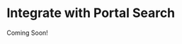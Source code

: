 # Integrate with Portal Search

Coming Soon!

<!--

#### Exercise Goals

- Declare dependencies
- Implement a Gradebook registrar class to register with the search framework
- Implement an Assignment Model Document Contributor to control which fields are indexed
- Implement an Assignment Model Indexer Writer Contributor to configure reindexing
- Implement a Gradebook Keyword Query Contributor to control which fields are being queried
- Implement a Gradebook Model Summary Contributor to control the Gradebook summaries returned
- Review the service implementation classes for <code>@Indexable</code> annotations
- Reindex the search index
- Test the application

</div>

> Before version 7.1, there used to be a single indexer component for taking care of everything search indexer-related for an entity. The new design provides a more modular and a clean approach for controlling different aspects of search framework integration. You can still use the old approach, however.

> All the available contributors are not covered in this exercise. See the [Liferay Help Center](https://help.liferay.com/hc/en-us/articles/360034199412-Enabling-Search-and-Indexing-for-Guestbooks) for more information. Also, take a look at the optional Module 7 exercise "Enable Workflows for Assignments" where we will cover the `PreFilterContributor`.

<br />

#### Declare Dependencies
1. **Open** the `build.gradle` in the *gradebook-service* module.
2. **Add** the new dependencies as follows:

```groovy
compileOnly group: "com.liferay", name: "com.liferay.portal.search.spi"
compileOnly group: "com.liferay", name: "com.liferay.portal.search.api"
```	

The registrar class registers the Assignments with the search framework.

#### Implement a Gradebook Registrar Class
1. **Create** a class `com.liferay.training.gradebook.internal.search.AssignmentSearchRegistrar` in the *gradebook-service* module.
2. **Implement** as follows:

```java
package com.liferay.training.gradebook.internal.search;
	
import com.liferay.portal.kernel.search.Field;
import com.liferay.portal.search.spi.model.index.contributor.ModelIndexerWriterContributor;
import com.liferay.portal.search.spi.model.registrar.ModelSearchRegistrarHelper;
import com.liferay.portal.search.spi.model.result.contributor.ModelSummaryContributor;
import com.liferay.training.gradebook.model.Assignment;
	
import org.osgi.framework.BundleContext;
import org.osgi.framework.ServiceRegistration;
import org.osgi.service.component.annotations.Activate;
import org.osgi.service.component.annotations.Component;
import org.osgi.service.component.annotations.Deactivate;
import org.osgi.service.component.annotations.Reference;
	
@Component(
	immediate = true
)
public class AssignmentSearchRegistrar {
	
	@Activate
	protected void activate(BundleContext bundleContext) {
		_serviceRegistration = modelSearchRegistrarHelper.register(
			Assignment.class, bundleContext,
			modelSearchDefinition -> {
				modelSearchDefinition.setDefaultSelectedFieldNames(
					Field.ASSET_TAG_NAMES, Field.COMPANY_ID,
					Field.ENTRY_CLASS_NAME, Field.ENTRY_CLASS_PK,
					Field.GROUP_ID, Field.MODIFIED_DATE, Field.SCOPE_GROUP_ID,
					Field.UID);
					
				modelSearchDefinition.setDefaultSelectedLocalizedFieldNames(
					Field.DESCRIPTION, Field.TITLE);
					
				modelSearchDefinition.setModelIndexWriteContributor(
					modelIndexWriterContributor);
					
				modelSearchDefinition.setModelSummaryContributor(
					modelSummaryContributor);
			});
	}
	
	@Deactivate
	protected void deactivate() {
		_serviceRegistration.unregister();
	}
	
	@Reference(
		target = "(indexer.class.name=com.liferay.training.gradebook.model.Assignment)"
	)
	protected ModelIndexerWriterContributor<Assignment>
		modelIndexWriterContributor;
	
	@Reference
	protected ModelSearchRegistrarHelper modelSearchRegistrarHelper;
	
	@Reference(
		target = "(indexer.class.name=com.liferay.training.gradebook.model.Assignment)"
	)
	protected ModelSummaryContributor modelSummaryContributor;
		
	private ServiceRegistration<?> _serviceRegistration;
	
}
```	

The model document contributor controls which fields are indexed. This class’s contribute method is called each time the add and update methods in the entity’s service layer are called.

#### Implement an Assignment Model Document Contributor
1. **Create** a class `com.liferay.training.gradebook.internal.search.spi.model.index.contributor.AssignmentModelDocumentContributor` in the *gradebook-service* module.
2. **Implement** as follows:

```java
package com.liferay.training.gradebook.internal.search.spi.model.index.contributor;
	
import com.liferay.portal.kernel.language.LanguageUtil;
import com.liferay.portal.kernel.search.Document;
import com.liferay.portal.kernel.search.Field;
import com.liferay.portal.kernel.util.HtmlUtil;
import com.liferay.portal.kernel.util.LocaleUtil;
import com.liferay.portal.kernel.util.LocalizationUtil;
import com.liferay.portal.search.spi.model.index.contributor.ModelDocumentContributor;
import com.liferay.training.gradebook.model.Assignment;
	
import java.util.Locale;
	
import org.osgi.service.component.annotations.Component;
	
@Component(
	immediate = true, 
	property = "indexer.class.name=com.liferay.training.gradebook.model.Assignment", 
	service = ModelDocumentContributor.class
)
public class AssignmentModelDocumentContributor
	implements ModelDocumentContributor<Assignment> {
	
	@Override
	public void contribute(Document document, Assignment assignment) {
	
		// Strip HTML.
	
		String description = HtmlUtil.extractText(assignment.getDescription());
		document.addText(Field.DESCRIPTION, description);
	
		String title = HtmlUtil.extractText(assignment.getTitle());
		document.addText(Field.TITLE, title);
	
		document.addDate(Field.MODIFIED_DATE, assignment.getModifiedDate());
	
		// Handle localized fields.
	
		for (Locale locale : LanguageUtil.getAvailableLocales(
			assignment.getGroupId())) {
	
			String languageId = LocaleUtil.toLanguageId(locale);
	
			document.addText(
				LocalizationUtil.getLocalizedName(
					Field.DESCRIPTION, languageId),
				description);
			document.addText(
				LocalizationUtil.getLocalizedName(Field.TITLE, languageId),
				title);
		}
	}
}
```	

The Model Indexer Writer Contributor configures the re-indexing and batch re-indexing behavior for the model entity. This class’s method is called when a re-index is triggered from the Search administrative application found in `Control Panel > Configuration > Search`.

#### Implement an Assignment Model Indexer Writer Contributor
1. **Create** a class `com.liferay.training.gradebook.internal.search.spi.model.index.contributor.AssignmentModelIndexerWriterContributor` in the *gradebook-service* module.
2. **Implement** as follows:

```java
package com.liferay.training.gradebook.internal.search.spi.model.index.contributor;
	
import com.liferay.portal.kernel.search.Document;
import com.liferay.portal.search.batch.BatchIndexingActionable;
import com.liferay.portal.search.batch.DynamicQueryBatchIndexingActionableFactory;
import com.liferay.portal.search.spi.model.index.contributor.ModelIndexerWriterContributor;
import com.liferay.portal.search.spi.model.index.contributor.helper.ModelIndexerWriterDocumentHelper;
import com.liferay.training.gradebook.model.Assignment;
import com.liferay.training.gradebook.service.AssignmentLocalService;
	
import org.osgi.service.component.annotations.Component;
import org.osgi.service.component.annotations.Reference;
	
@Component(
	immediate = true, 
	property = "indexer.class.name=com.liferay.training.gradebook.model.Assignment", 
	service = ModelIndexerWriterContributor.class
)
public class AssignmentModelIndexerWriterContributor
	implements ModelIndexerWriterContributor<Assignment> {
	
	@Override
	public void customize(
		BatchIndexingActionable batchIndexingActionable,
		ModelIndexerWriterDocumentHelper modelIndexerWriterDocumentHelper) {
	
		batchIndexingActionable.setPerformActionMethod(
			(Assignment assignment) -> {
				Document document =
					modelIndexerWriterDocumentHelper.getDocument(assignment);
	
				batchIndexingActionable.addDocuments(document);
			});
	}
	
	@Override
	public BatchIndexingActionable getBatchIndexingActionable() {
	
		return dynamicQueryBatchIndexingActionableFactory.getBatchIndexingActionable(
			assignmentLocalService.getIndexableActionableDynamicQuery());
	}
	
	@Override
	public long getCompanyId(Assignment assignment) {
	
		return assignment.getCompanyId();
	}
	
	@Reference
	protected AssignmentLocalService assignmentLocalService;
	
	@Reference
	protected DynamicQueryBatchIndexingActionableFactory dynamicQueryBatchIndexingActionableFactory;
	
}
```

The Keyword Query Contributor contributes model-specific clauses to the ongoing search query.

#### Implement a Gradebook Keyword Query Contributor
1. **Create** a class `com.liferay.training.gradebook.internal.search.spi.model.query.contributor.AssignmentKeywordQueryContributor` in the *gradebook-service* module.
2. **Implement** as follows:

```java
package com.liferay.training.gradebook.internal.search.spi.model.query.contributor;
	
import com.liferay.portal.kernel.search.BooleanQuery;
import com.liferay.portal.kernel.search.Field;
import com.liferay.portal.kernel.search.SearchContext;
import com.liferay.portal.search.query.QueryHelper;
import com.liferay.portal.search.spi.model.query.contributor.KeywordQueryContributor;
import com.liferay.portal.search.spi.model.query.contributor.helper.KeywordQueryContributorHelper;
	
import org.osgi.service.component.annotations.Component;
import org.osgi.service.component.annotations.Reference;
	
@Component(
	immediate = true,
	property = "indexer.class.name=com.liferay.training.gradebook.model.Assignment",
	service = KeywordQueryContributor.class
)
public class AssignmentKeywordQueryContributor
	implements KeywordQueryContributor {
	
	@Override
	public void contribute(
		String keywords, BooleanQuery booleanQuery,
		KeywordQueryContributorHelper keywordQueryContributorHelper) {
	
		SearchContext searchContext =
			keywordQueryContributorHelper.getSearchContext();
	
		queryHelper.addSearchLocalizedTerm(
			booleanQuery, searchContext, Field.DESCRIPTION, false);
		queryHelper.addSearchLocalizedTerm(
			booleanQuery, searchContext, Field.TITLE, false);
	}
	
	@Reference
	protected QueryHelper queryHelper;
	
}
```

The Model Summary Contributor constructs the results summary, including specifying which fields to use.

####  Implement a Gradebook Model Summary Contributor
1. **Create** a class `com.liferay.training.gradebook.internal.search.spi.model.result.contributor.AssignmentModelSummaryContributor` in the *gradebook-service* module.
2. **Implement** as follows:

	```java
	package com.liferay.training.gradebook.internal.search.spi.model.result.contributor;
	import com.liferay.petra.string.StringPool;
	import com.liferay.portal.kernel.search.Document;
	import com.liferay.portal.kernel.search.Field;
	import com.liferay.portal.kernel.search.Summary;
	import com.liferay.portal.kernel.util.LocaleUtil;
	import com.liferay.portal.kernel.util.LocalizationUtil;
	import com.liferay.portal.search.spi.model.result.contributor.ModelSummaryContributor;
	import java.util.Locale;
	import org.osgi.service.component.annotations.Component;
	@Component(
		immediate = true,
		property = "indexer.class.name=com.liferay.training.gradebook.model.Assignment",
		service = ModelSummaryContributor.class
	)
	public class AssignmentModelSummaryContributor
		implements ModelSummaryContributor {
		@Override
		public Summary getSummary(
			Document document, Locale locale, String snippet) {
			String languageId = LocaleUtil.toLanguageId(locale);
			return _createSummary(
				document,
				LocalizationUtil.getLocalizedName(Field.DESCRIPTION, languageId),
				LocalizationUtil.getLocalizedName(Field.TITLE, languageId));
		}
		private Summary _createSummary(
			Document document, String descriptionField, String titleField) {
			String prefix = Field.SNIPPET + StringPool.UNDERLINE;
			Summary summary = new Summary(
				document.get(prefix + titleField, titleField),
				document.get(prefix + descriptionField, descriptionField));
			summary.setMaxContentLength(200);
			return summary;
		}
	}
	```	

3. **Rebuild** the service.

The final step is to review when and how indexing is triggered. Indexing is triggered by the Local Service methods annotated with the `@Indexable` annotation. If you take a look at the `com.liferay.training.gradebook.service.base.AssignmentLocalServiceBaseImpl` class, you'll see that the methods for adding, deleting, and updating Assignments are all annotated with `@Indexable`:

```java
	@Indexable(type = IndexableType.REINDEX)
	@Override
	public Assignment addAssignment(Assignment assignment) {
		assignment.setNew(true);

		return assignmentPersistence.update(assignment);
	}

	@Indexable(type = IndexableType.DELETE)
	@Override
	public Assignment deleteAssignment(long assignmentId)
		throws PortalException {
		return assignmentPersistence.remove(assignmentId);
	}
```

As long as our customizations and overloads of these methods in the `AssignmentLocalServiceImpl` call the base class, we don't have to add annotations to trigger indexing. If you want your custom `AssignmentLocalServiceImpl` method to trigger indexing, just annotate it with `@Indexable` and remember that an indexable method has to return the updated entity.

If you have created test Assignments, you have to reindex the search index to get the Assignments to appear on the results list.

#### Reindex the Search Index
1. **Redeploy** the module and go to `localhost:8080` in your browser.
2. **Go to** `Global Menu > Control Panel > Configuration > Search`.
3. **Reindex** all search indexes.

#### Test the Application
1. **Use** the portal search bar to search Assignments.
2. **Create** a new Assignment and check whether it appears in the search.

-->